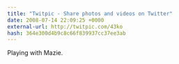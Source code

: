 ```yaml
---
title: "Twitpic - Share photos and videos on Twitter"
date: 2008-07-14 22:09:25 +0000
external-url: http://twitpic.com/43ko
hash: 364e300d4b9c8c66f839937cc37ee3ab
---
```


Playing with Mazie. 
